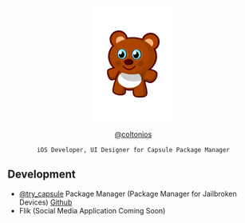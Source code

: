 <div align="center">

<img src="https://github.com/coltonios/coltonios.github.io/blob/master/CydiaIcon.png" width="160" height="230" />

[@coltonios](https://twitter.com/coltonios)

``` 
iOS Developer, UI Designer for Capsule Package Manager
```

</div>

## Development

- [@try_capsule](https://twitter.com/try_capsule) Package Manager (Package Manager for Jailbroken Devices) [Github](https://github.com/trycapsuledev/trycapsuledev.github.io)</br>
- Flik (Social Media Application Coming Soon)</br>
